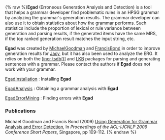 {% raw %}**Egad** (Erroneous Generation Analysis and Detection) is a tool that
helps a grammar developer find problematic rules in an HPSG grammar by
analyzing the grammar's generation results. The grammar developer can
also use it to obtain statistics about how the grammar performs. Such
statistics include the proportion of lexical or rule variance between
generation and parsing results, if the generated items have the same
MRS, if the top ranked generation result matches the input string, etc.

**Egad** was created by [MichaelGoodman](https://blog.inductorsoftware.com/docsproto/summits/MichaelGoodman) and
[FrancisBond](https://blog.inductorsoftware.com/docsproto/summits/FrancisBond) in order to improve generation results for
[Jacy](https://blog.inductorsoftware.com/docsproto/grammars/JacyTop), but it has also been used to analyze the ERG. It relies
on both the [\[incr tsdb()](https://blog.inductorsoftware.com/docsproto/tools/ItsdbTop)\] and [LKB](https://blog.inductorsoftware.com/docsproto/tools/LkbTop) packages for
parsing and generating sentences with a grammar. Please contact the
authors if **Egad** does not work with your grammar.

[EgadInstallation](../EgadInstallation) : Installing **Egad**

[EgadAnalysis](/EgadAnalysis) : Obtaining a grammar analysis with
**Egad**

[EgadErrorMining](/EgadErrorMining) : Finding errors with **Egad**

### Publications

Michael Goodman and Francis Bond (2009) [Using Generation for Grammar
Analysis and Error
Detection](http://www.aclweb.org/anthology/P/P09/P09-2028.pdf), In
*Proceedings of the ACL-IJCNLP 2009 Conference Short Papers*, Singapore,
pp 109-112.
<update date omitted for speed>{% endraw %}